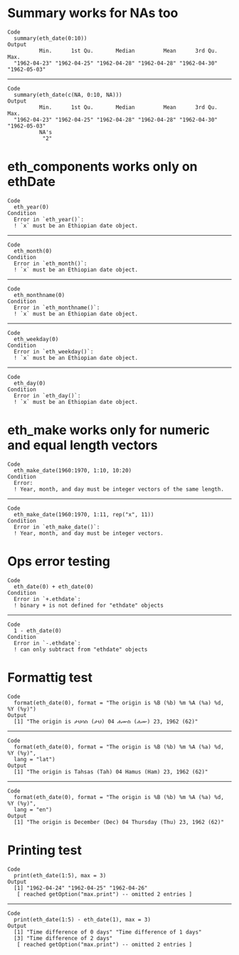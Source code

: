 # Summary works for NAs too

    Code
      summary(eth_date(0:10))
    Output
              Min.      1st Qu.       Median         Mean      3rd Qu.         Max. 
      "1962-04-23" "1962-04-25" "1962-04-28" "1962-04-28" "1962-04-30" "1962-05-03" 

---

    Code
      summary(eth_date(c(NA, 0:10, NA)))
    Output
              Min.      1st Qu.       Median         Mean      3rd Qu.         Max. 
      "1962-04-23" "1962-04-25" "1962-04-28" "1962-04-28" "1962-04-30" "1962-05-03" 
              NA's 
               "2" 

# eth_components works only on ethDate

    Code
      eth_year(0)
    Condition
      Error in `eth_year()`:
      ! `x` must be an Ethiopian date object.

---

    Code
      eth_month(0)
    Condition
      Error in `eth_month()`:
      ! `x` must be an Ethiopian date object.

---

    Code
      eth_monthname(0)
    Condition
      Error in `eth_monthname()`:
      ! `x` must be an Ethiopian date object.

---

    Code
      eth_weekday(0)
    Condition
      Error in `eth_weekday()`:
      ! `x` must be an Ethiopian date object.

---

    Code
      eth_day(0)
    Condition
      Error in `eth_day()`:
      ! `x` must be an Ethiopian date object.

# eth_make works only for numeric and equal length vectors

    Code
      eth_make_date(1960:1970, 1:10, 10:20)
    Condition
      Error:
      ! Year, month, and day must be integer vectors of the same length.

---

    Code
      eth_make_date(1960:1970, 1:11, rep("x", 11))
    Condition
      Error in `eth_make_date()`:
      ! Year, month, and day must be integer vectors.

# Ops error testing

    Code
      eth_date(0) + eth_date(0)
    Condition
      Error in `+.ethdate`:
      ! binary + is not defined for "ethdate" objects

---

    Code
      1 - eth_date(0)
    Condition
      Error in `-.ethdate`:
      ! can only subtract from "ethdate" objects

# Formattig test

    Code
      format(eth_date(0), format = "The origin is %B (%b) %m %A (%a) %d, %Y (%y)")
    Output
      [1] "The origin is ታህሳስ (ታህ) 04 ሐሙስ (ሐሙ) 23, 1962 (62)"

---

    Code
      format(eth_date(0), format = "The origin is %B (%b) %m %A (%a) %d, %Y (%y)",
      lang = "lat")
    Output
      [1] "The origin is Tahsas (Tah) 04 Hamus (Ham) 23, 1962 (62)"

---

    Code
      format(eth_date(0), format = "The origin is %B (%b) %m %A (%a) %d, %Y (%y)",
      lang = "en")
    Output
      [1] "The origin is December (Dec) 04 Thursday (Thu) 23, 1962 (62)"

# Printing test

    Code
      print(eth_date(1:5), max = 3)
    Output
      [1] "1962-04-24" "1962-04-25" "1962-04-26"
       [ reached getOption("max.print") -- omitted 2 entries ]

---

    Code
      print(eth_date(1:5) - eth_date(1), max = 3)
    Output
      [1] "Time difference of 0 days" "Time difference of 1 days"
      [3] "Time difference of 2 days"
       [ reached getOption("max.print") -- omitted 2 entries ]

